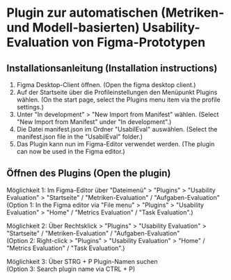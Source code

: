 # Plugin zur automatischen (Metriken- und Modell-basierten) Usability-Evaluation von Figma-Prototypen

## Installationsanleitung (Installation instructions)

1. Figma Desktop-Client öffnen. (Open the figma desktop client.)
2. Auf der Startseite über die Profileinstellungen den Menüpunkt Plugins wählen. (On the start page, select the Plugins menu item via the profile settings.)
3. Unter "In development" > "New Import from Manifest" wählen. (Select "New Import from Manifest" under "In development".)
4. Die Datei manifest.json im Ordner "UsabilEval" auswählen. (Select the manifest.json file in the "UsabilEval" folder.)
5. Das Plugin kann nun im Figma-Editor verwendet werden. (The plugin can now be used in the Figma editor.)

## Öffnen des Plugins (Open the plugin)

Möglichkeit 1: Im Figma-Editor über "Dateimenü" > "Plugins" > "Usability Evaluation" > "Startseite" / "Metriken-Evaluation" / "Aufgaben-Evaluation"  
(Option 1: In the Figma editor via "File menu" > "Plugins" > "Usability Evaluation" > "Home" / "Metrics Evaluation" / "Task Evaluation".)

Möglichkeit 2: Über Rechtsklick > "Plugins" > "Usability Evaluation" > "Startseite" / "Metriken-Evaluation" / "Aufgaben-Evaluation"  
(Option 2: Right-click > "Plugins" > "Usability Evaluation" > "Home" / "Metrics Evaluation" / "Task Evaluation".)  

Möglichkeit 3: Über STRG + P Plugin-Namen suchen  
(Option 3: Search plugin name via CTRL + P)
